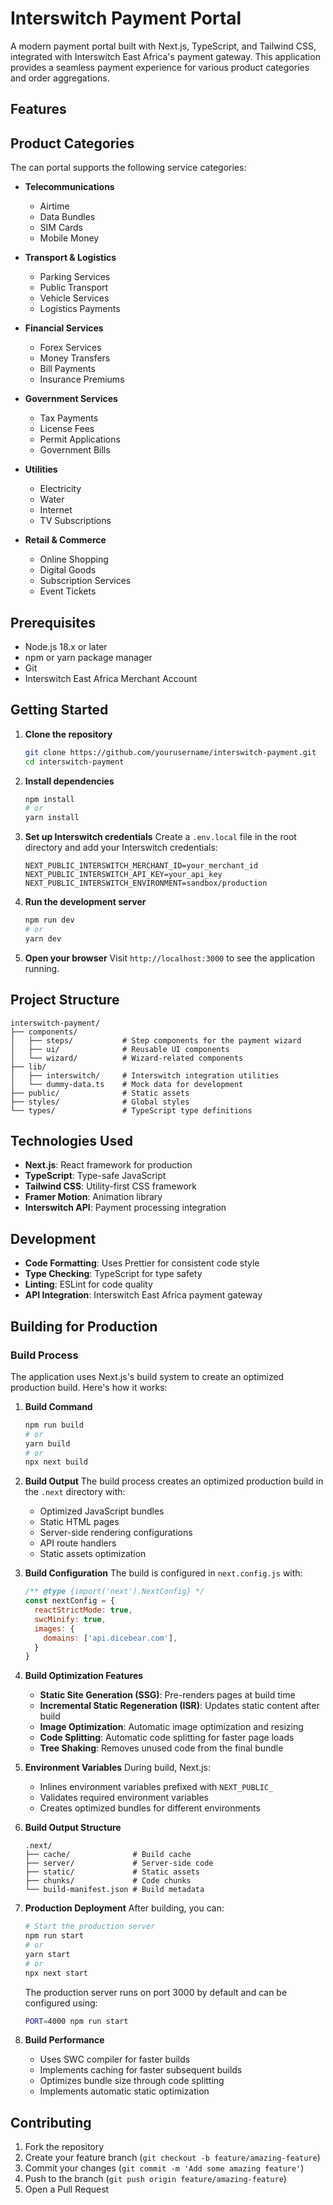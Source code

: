 # Interswitch Payment Portal

A modern payment portal built with Next.js, TypeScript, and Tailwind CSS, integrated with Interswitch East Africa's payment gateway. This application provides a seamless payment experience for various product categories and order aggregations.

## Features
## Product Categories

The can portal supports the following service categories:

- **Telecommunications**
  - Airtime
  - Data Bundles
  - SIM Cards
  - Mobile Money

- **Transport & Logistics**
  - Parking Services
  - Public Transport
  - Vehicle Services
  - Logistics Payments

- **Financial Services**
  - Forex Services
  - Money Transfers
  - Bill Payments
  - Insurance Premiums

- **Government Services**
  - Tax Payments
  - License Fees
  - Permit Applications
  - Government Bills

- **Utilities**
  - Electricity
  - Water
  - Internet
  - TV Subscriptions

- **Retail & Commerce**
  - Online Shopping
  - Digital Goods
  - Subscription Services
  - Event Tickets

## Prerequisites

- Node.js 18.x or later
- npm or yarn package manager
- Git
- Interswitch East Africa Merchant Account

## Getting Started

1. **Clone the repository**
   ```bash
   git clone https://github.com/yourusername/interswitch-payment.git
   cd interswitch-payment
   ```

2. **Install dependencies**
   ```bash
   npm install
   # or
   yarn install
   ```

3. **Set up Interswitch credentials**
   Create a `.env.local` file in the root directory and add your Interswitch credentials:
   ```
   NEXT_PUBLIC_INTERSWITCH_MERCHANT_ID=your_merchant_id
   NEXT_PUBLIC_INTERSWITCH_API_KEY=your_api_key
   NEXT_PUBLIC_INTERSWITCH_ENVIRONMENT=sandbox/production
   ```

4. **Run the development server**
   ```bash
   npm run dev
   # or
   yarn dev
   ```

5. **Open your browser**
   Visit `http://localhost:3000` to see the application running.

## Project Structure

```
interswitch-payment/
├── components/
│   ├── steps/           # Step components for the payment wizard
│   ├── ui/              # Reusable UI components
│   └── wizard/          # Wizard-related components
├── lib/
│   ├── interswitch/     # Interswitch integration utilities
│   └── dummy-data.ts    # Mock data for development
├── public/              # Static assets
├── styles/              # Global styles
└── types/               # TypeScript type definitions
```

## Technologies Used

- **Next.js**: React framework for production
- **TypeScript**: Type-safe JavaScript
- **Tailwind CSS**: Utility-first CSS framework
- **Framer Motion**: Animation library
- **Interswitch API**: Payment processing integration

## Development

- **Code Formatting**: Uses Prettier for consistent code style
- **Type Checking**: TypeScript for type safety
- **Linting**: ESLint for code quality
- **API Integration**: Interswitch East Africa payment gateway

## Building for Production

### Build Process

The application uses Next.js's build system to create an optimized production build. Here's how it works:

1. **Build Command**
   ```bash
   npm run build
   # or
   yarn build
   # or
   npx next build
   ```

2. **Build Output**
   The build process creates an optimized production build in the `.next` directory with:
   - Optimized JavaScript bundles
   - Static HTML pages
   - Server-side rendering configurations
   - API route handlers
   - Static assets optimization

3. **Build Configuration**
   The build is configured in `next.config.js` with:
   ```javascript
   /** @type {import('next').NextConfig} */
   const nextConfig = {
     reactStrictMode: true,
     swcMinify: true,
     images: {
       domains: ['api.dicebear.com'],
     }
   }
   ```

4. **Build Optimization Features**
   - **Static Site Generation (SSG)**: Pre-renders pages at build time
   - **Incremental Static Regeneration (ISR)**: Updates static content after build
   - **Image Optimization**: Automatic image optimization and resizing
   - **Code Splitting**: Automatic code splitting for faster page loads
   - **Tree Shaking**: Removes unused code from the final bundle

5. **Environment Variables**
   During build, Next.js:
   - Inlines environment variables prefixed with `NEXT_PUBLIC_`
   - Validates required environment variables
   - Creates optimized bundles for different environments

6. **Build Output Structure**
   ```
   .next/
   ├── cache/              # Build cache
   ├── server/             # Server-side code
   ├── static/             # Static assets
   ├── chunks/             # Code chunks
   └── build-manifest.json # Build metadata
   ```

7. **Production Deployment**
   After building, you can:
   ```bash
   # Start the production server
   npm run start
   # or
   yarn start
   # or
   npx next start
   ```

   The production server runs on port 3000 by default and can be configured using:
   ```bash
   PORT=4000 npm run start
   ```

8. **Build Performance**
   - Uses SWC compiler for faster builds
   - Implements caching for faster subsequent builds
   - Optimizes bundle size through code splitting
   - Implements automatic static optimization

## Contributing

1. Fork the repository
2. Create your feature branch (`git checkout -b feature/amazing-feature`)
3. Commit your changes (`git commit -m 'Add some amazing feature'`)
4. Push to the branch (`git push origin feature/amazing-feature`)
5. Open a Pull Request
